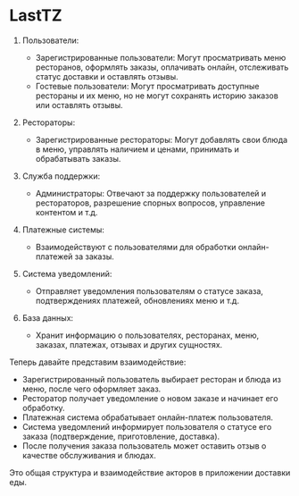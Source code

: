 # LastTZ

1. Пользователи:
   - Зарегистрированные пользователи: Могут просматривать меню ресторанов, оформлять заказы, оплачивать онлайн, отслеживать статус доставки и оставлять отзывы.
   - Гостевые пользователи: Могут просматривать доступные рестораны и их меню, но не могут сохранять историю заказов или оставлять отзывы.

2. Рестораторы:
   - Зарегистрированные рестораторы: Могут добавлять свои блюда в меню, управлять наличием и ценами, принимать и обрабатывать заказы.

3. Служба поддержки:
   - Администраторы: Отвечают за поддержку пользователей и рестораторов, разрешение спорных вопросов, управление контентом и т.д.

4. Платежные системы:
   - Взаимодействуют с пользователями для обработки онлайн-платежей за заказы.

5. Система уведомлений:
   - Отправляет уведомления пользователям о статусе заказа, подтверждениях платежей, обновлениях меню и т.д.

6. База данных:
   - Хранит информацию о пользователях, ресторанах, меню, заказах, платежах, отзывах и других сущностях.

Теперь давайте представим взаимодействие:
- Зарегистрированный пользователь выбирает ресторан и блюда из меню, после чего оформляет заказ.
- Ресторатор получает уведомление о новом заказе и начинает его обработку.
- Платежная система обрабатывает онлайн-платеж пользователя.
- Система уведомлений информирует пользователя о статусе его заказа (подтверждение, приготовление, доставка).
- После получения заказа пользователь может оставить отзыв о качестве обслуживания и блюдах.

Это общая структура и взаимодействие акторов в приложении доставки еды.
